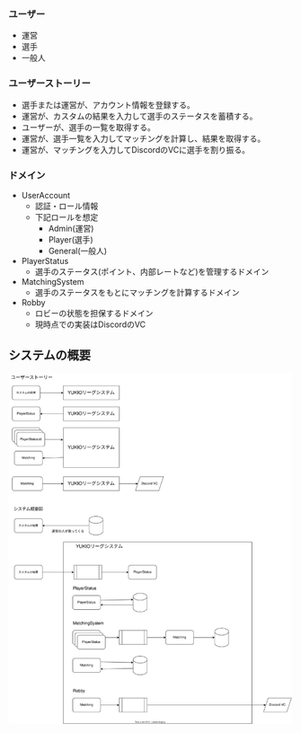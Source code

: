 ### ユーザー

- 運営
- 選手
- 一般人

### ユーザーストーリー

- 選手または運営が、アカウント情報を登録する。
- 運営が、カスタムの結果を入力して選手のステータスを蓄積する。
- ユーザーが、選手の一覧を取得する。
- 運営が、選手一覧を入力してマッチングを計算し、結果を取得する。
- 運営が、マッチングを入力してDiscordのVCに選手を割り振る。

### ドメイン

- UserAccount
    - 認証・ロール情報
    - 下記ロールを想定
        - Admin(運営)
        - Player(選手)
        - General(一般人)
- PlayerStatus
    - 選手のステータス(ポイント、内部レートなど)を管理するドメイン
- MatchingSystem
    - 選手のステータスをもとにマッチングを計算するドメイン
- Robby
    - ロビーの状態を担保するドメイン
    - 現時点での実装はDiscordのVC


## システムの概要

![システム概要図](./img/20230407_1_システムの概要.drawio.svg)
